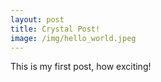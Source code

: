 ```yaml
---
layout: post
title: Crystal Post!
image: /img/hello_world.jpeg
---
```


This is my first post, how exciting!
